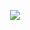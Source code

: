 <p align="center">
  <a href="https://github.com/gitsava">
    <img src="https://github-readme-stats.vercel.app/api?username=gitsava&show_icons=true&theme=radical">
  </a>
</p>
